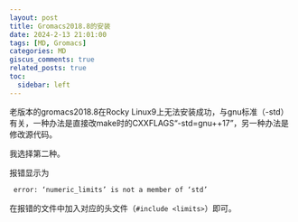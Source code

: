 ```yaml
---
layout: post
title: Gromacs2018.8的安装
date: 2024-2-13 21:01:00
tags: [MD, Gromacs]
categories: MD
giscus_comments: true
related_posts: true
toc:
  sidebar: left
---
```


老版本的gromacs2018.8在Rocky Linux9上无法安装成功，与gnu标准（-std）有关，一种办法是直接改make时的CXXFLAGS“-std=gnu++17”，另一种办法是修改源代码。

我选择第二种。

报错显示为

```bash
 error: ‘numeric_limits’ is not a member of ‘std’
```

在报错的文件中加入对应的头文件（`#include <limits>`）即可。
